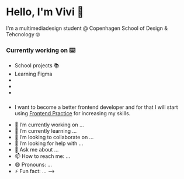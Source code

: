 <h1>Hello, I'm Vivi 👋</h1>

<p>I'm a multimediadesign student @ Copenhagen School of Design & Tehcnology 🤓</p>


<h3>Currently working on ⌨️</h3>
<ul> 
  <li>School projects 📚</li>
  <li>Learning Figma </li>
  <li> </li>
  <li> </li>
  <li> </li>
</ul>

<h3></h3>
<ul> 
  <li>I want to become a better frontend developer and for that I will start using <a href="https://www.frontendpractice.com/">Frontend Practice</a> for increasing my skills.</li>
  
</ul>

- 🔭 I’m currently working on ...
- 🌱 I’m currently learning ...
- 👯 I’m looking to collaborate on ...
- 🤔 I’m looking for help with ...
- 💬 Ask me about ...
- 📫 How to reach me: ...
- 😄 Pronouns: ...
- ⚡ Fun fact: ...
-->
